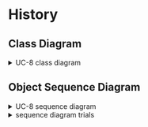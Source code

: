 # History

## Class Diagram
<details>
<summary>UC-8 class diagram</summary>
</br>

</details>


## Object Sequence Diagram

<details>
<summary>UC-8 sequence diagram</summary>
</br>

![sequence_diagram](diagram/history_sequence_diagram1.png)
</br>

</details>


<details>
<summary>sequence diagram trials</summary>
</br>
첫 번째는 Database가 Display History를 직접 call 하는 설계이며 두번째는 Database가 결과로 나온 history를 Controller에게 return 한 뒤 Controller가 Display History를 call하는 방식이다.
</br>
Database가 Display History를 call하는 것은 Database의 기능에 맞지 않다고 판단하여 두번째 설계로 결정하였다.
</br>

![sequence_trials](diagram/history_sequence_trial.jpg)


</details>
